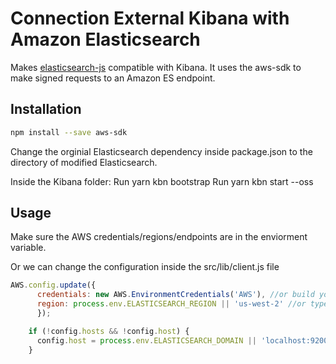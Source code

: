 # Connection External Kibana with Amazon Elasticsearch
Makes [elasticsearch-js](https://github.com/elastic/elasticsearch-js) compatible with Kibana. It uses the aws-sdk to make signed requests to an Amazon ES endpoint.

## Installation
```bash
npm install --save aws-sdk 
```
Change the orginial Elasticsearch dependency inside package.json to the directory of modified Elasticsearch.

Inside the Kibana folder: 
Run yarn kbn bootstrap
Run yarn kbn start --oss 

## Usage

Make sure the AWS credentials/regions/endpoints are in the enviorment variable. 

Or we can change the configuration inside the src/lib/client.js file 



```javascript
AWS.config.update({
      credentials: new AWS.EnvironmentCredentials('AWS'), //or build your credentials here
      region: process.env.ELASTICSEARCH_REGION || 'us-west-2' //or type your region here
      });

    if (!config.hosts && !config.host) {
      config.host = process.env.ELASTICSEARCH_DOMAIN || 'localhost:9200'; //or type your endpoint here
    }
```

